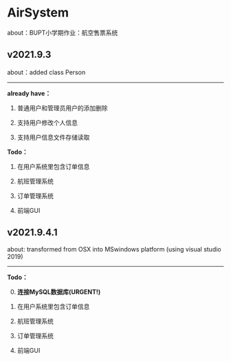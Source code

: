 # AirSystem

about：BUPT小学期作业：航空售票系统

## v2021.9.3
about：added class Person

---

**already have：**

1. 普通用户和管理员用户的添加删除

2. 支持用户修改个人信息

3. 支持用户信息文件存储读取

**Todo：**

1. 在用户系统里包含订单信息

2. 航班管理系统

3. 订单管理系统

4. 前端GUI

## v2021.9.4.1
about: transformed from OSX into MSwindows platform (using visual studio 2019)

---

**Todo：**

0. **连接MySQL数据库(URGENT!)**

1. 在用户系统里包含订单信息

2. 航班管理系统

3. 订单管理系统

4. 前端GUI
